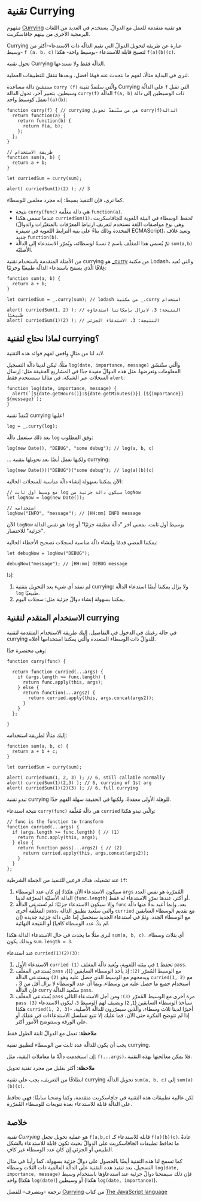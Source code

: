 # تقنية Currying

مفهوم [Currying](https://en.wikipedia.org/wiki/Currying) هو تقنية متقدمة للعمل مع الدوالّ. يستخدم في العديد من اللغات البرمجية الآخرى من بينهم جافاسكربت.

Currying عبارة عن طريقة لتحويل الدوالّ التي تقيم الدالّة ذات الاستدعاء-أكثر من وسيط- `f (a، b، c)‎` لتصبح قابلة للاستدعاء -بوسيط واحد- هكذا `f(a)(b)(c)‎`.

تحول تقنية Currying الدالّة فقط ولا تستدعها.

لنرى في البداية مثالًا، لفهم ما نتحدث عنه فهمًا أفضل، وبعدها ننتقل للتطبيقات العملية.

سننشئ دالة مساعدة `curry (f)‎` والّتي ستُنفذّ تقينة Currying على الدالّة `f` التي تقبل وسيطين. بتعبير آخر، تحول الدالة `curry(f)‎` الدالّة `f(a, b)‎` ذات الوسيطين إلى دالة تعمل كوسيط واحد`f(a)(b)‎`:

```
function curry(f) { // ‫الدالةcurry(f)‎ هي من ستُنفذّ تحويل currying 
  return function(a) {
    return function(b) {
      return f(a, b);
    };
  };
}

// طريقة الاستخدام
function sum(a, b) {
  return a + b;
}

let curriedSum = curry(sum);

alert( curriedSum(1)(2) ); // 3
```

كما نرى، فإن التنفيذ بسيط: إنه مجرد مغلفين للوسطاء.

- نتيجة `curry(func)‎` هي دالة مغلّفة `function(a)‎`.
- عندما تسمى هكذا `curriedSum(1)‎`، تُحفظ الوسطاء في البيئة اللغوية للجافاسكربت (وهي نوع مواصفات اللغة تستخدم لتعريف ارتباط المعرّفات بالمتغيّرات والدوالّ المحددة وذلك بناءً على بنية الترابط اللغوية في شيفرة ECMAScript)، وتعيد غلاف جديد `function(b)‎`.
- ثمّ يُسمى هذا المغلّف باسم `2` نسبةً لوسطائه، ويُمرّر الاستدعاء إلى الدالّة `sum(a,b)‎` الأصليّة.

من الأمثلة المتقدمة باستخدام تقنية currying هو [_curry](https://lodash.com/docs#curry) من مكتبة Lodash، والتي تُعيد غِلافًا الّذي يسمح باستدعاء الدالّة طبيعيًا وجزئيًا:

```
function sum(a, b) {
  return a + b;
}

let curriedSum = _.curry(sum); // ‫استخدام ‎_.curry من مكتبة lodash

alert( curriedSum(1, 2) ); // ‫النتيجة: 3، لايزال بإمكاننا استدعاؤه طبيعيًا
alert( curriedSum(1)(2) ); // ‫النتيجة: 3، الاستدعاء الجزئي
```

## لماذا نحتاج لتقنية currying؟

لابد لنا من مثالٍ واقعي لفهم فوائد هذه التقنية.

مثلًا، ليكن لدينا دالّة التسجيل `log(date, importance, message)‎` والّتي ستُنسّق المعلومات وتعرضها. مثل هذه الدوالّ مفيدة جدًا في المشاريع الحقيقة مثل: إرسال السجلات عبر الشبكة، في مثالنا سنستخدم فقط `alert`:


```
function log(date, importance, message) {
  alert(`[${date.getHours()}:${date.getMinutes()}] [${importance}] ${message}`);
}
```
لنُنفذّ تقنية currying عليها!

```
log = _.curry(log);
```

بعد ذلك ستعمل دالّة `log` وفق المطلوب:

```
log(new Date(), "DEBUG", "some debug"); // log(a, b, c)
```
... ولكنها تعمل أيضًا بعد تحويلها بتقنية currying:

```
log(new Date())("DEBUG")("some debug"); // log(a)(b)(c)
```
الآن يمكننا بسهولة إنشاء دالّة مناسبة للسجلات الحالية:

```
// ‫logNow سيكون دالة جزئية من log مع وسيط أول ثابت
let logNow = log(new Date());

// استخدامه
logNow("INFO", "message"); // [HH:mm] INFO message
```

الآن `logNow` هو نفس الدالة `log` بوسيط أول ثابت، بمعنى آخر "دالّة مطبقة جزئيًا" أو "جزئية" للاختصار.

يمكننا المضي قدمًا وإنشاء دالّة مناسبة لسجلات تصحيح الأخطاء الحالية:

```
let debugNow = logNow("DEBUG");

debugNow("message"); // [HH:mm] DEBUG message
```

إذا:

1. لم نفقد أي شيء بعد التحويل بتقنية currying: ولا يزال يمكننا أيضًا استدعاء الدالّة `log` طبيعيًا.
2. يمكننا بسهولة إنشاء دوالّ جزئية مثل: سجلات اليوم.

## الاستخدام المتقدم لتقنية currying

في حالة رغبتك في الدخول في التفاصيل، إليك طريقة الاستخدام المتقدمة لتقنية currying للدوالّ ذات الوسطاء المتعددة والّتي يمكننا استخدامها أعلاه.

وهي مختصرة جدًا:

```
function curry(func) {

  return function curried(...args) {
    if (args.length >= func.length) {
      return func.apply(this, args);
    } else {
      return function(...args2) {
        return curried.apply(this, args.concat(args2));
      }
    }
  };

}
```

إليك مثالًا لطريقة استخدامه:

```
function sum(a, b, c) {
  return a + b + c;
}

let curriedSum = curry(sum);

alert( curriedSum(1, 2, 3) ); // 6, still callable normally
alert( curriedSum(1)(2,3) ); // 6, currying of 1st arg
alert( curriedSum(1)(2)(3) ); // 6, full currying
```

تبدو تقنية currying للوهلة الأولى معقدةً، ولكنها في الحقيقة سهلة الفهم جدًا.

نتيجة استدعاء `curry(func)‎` هي دالّة مُغلّفة `curried` والّتي تبدو هكذا:

```
// func is the function to transform
function curried(...args) {
  if (args.length >= func.length) { // (1)
    return func.apply(this, args);
  } else {
    return function pass(...args2) { // (2)
      return curried.apply(this, args.concat(args2));
    }
  }
};
```

عند تشغيله، هناك فرعين للتنفيذ من الجملة الشرطية `if`:

1. سيكون الاستدعاء الآن هكذا: إن كان عدد الوسطاء `args` المُمرّرة هو نفس العدد الدالة الأصليّة المعرّفة لدينا (`func.length`) أو أكثر، عندها نمرّر الاستدعاء له فقط.
2. وإلا سيكون الاستدعاء جزئيًا: لم تُستدعى الدالّة `func` بعد. وإنما أعيد بدلًا منها دالّة المغلِّفة أخرى `pass`، والتي ستُعيد تطبيق الدالة `curried` مع تقديم الوسطاء السابقين مع الوسطاء الجدد. وثمّ في استدعاء الجديد سنحصل إما على دالة جزئية جديدة (إن لم يكُ عدد الوسطاء كافيا) أو النتيجة النهائية.

لنرى مثلًا ما يحدث في حال الاستدعاء الدالة هكذا `sum(a, b, c)‎`. أي بثلاث وسطاء، وبذلك يكون `sum.length = 3`.

عند استدعاء `curried(1)(2)(3)‎`:

1. الاستدعاء الأول `curried (1)‎` تحفظ `1` في بيئته اللغوية، ويُعيد دالّة المغلف `pass`.
2. يُستدعى المغلّف `pass` مع الوسيط المُمرّر `(2)`: إذ يأخذ الوسطاء السابقين (`1`)، ويدمجهم مع الوسيط الذي حصل عليه وهو `(2)` ويستدعي الدالّة `curried(1, 2)‎` مع استخدام جميع ما حصل عليه من وسطاء. وبما أن عدد الوسطاء لا يزال أقل من 3 ، فإن الدالّة `curry` ستُعيد الدالّة `pass`.
3. يُستدعى المغلّف `pass` مرة أخرى مع الوسيط المُمرّر `(3)`: ومن أجل الاستدعاء التالي `pass (3)‎` سيأخذ الوسطاء السابقين (`1`,  `2`) ويضيف لهم الوسيط `3`، ليكون الاستدعاء هكذا `curried(1, 2, 3)‎`- أخيرًا لدينا ثلاث وسطاء، والّذين سيمرّرون للدالّة الأصلية.
إذا لم تتوضح الفكرة حتى الآن، فما عليك إلا تتبع تسلسل الاستدعاءات في عقلك أو على الورقة وستتوضح الأمور أكثر.

**ملاحظة**: تعمل مع الدوالّ ثابتة الطول فقط

يجب أن يكون للدالّة عدد ثابت من الوسطاء لتطبيق تقنية currying.

إن استخدمت دالّةّ ما معاملات البقية، مثل: `f(...args)‎`، فلا يمكن معالجتها بهذه التقنية.

**ملاحظة**: أكثر بقليل من مجرد تقنية تحويل

انطلاقًا من التعريف، يجب على تقنية currying تحويل الدالّة `sum(a, b, c)‎` إلى `sum(a)(b)(c)‎`.

لكن غالبية تطبيقات هذه التقنية في جافاسكربت متقدمة، وكما وضحنا سابقًا: فهي تحافظ على الدالّة قابلة للاستدعاء بعدة تنويعات للوسطاء المُمرّرة.

## خلاصة

_تقنية Currying_ هو عملية تحويل تجعل `f(a,b,c)` قابلة للاستدعاء كـ `f(a)(b)(c)‎`. عادةً ما تحافظ تطبيقات الجافاسكربت على الدوالّ بحيث تكون قابلة للاستدعاء بالشكل الطبيعي أو الجزئي إن كان عدد الوسطاء غير كافٍ.

كما تسمح لنا هذه التقنية أيضًا بالحصول على دوالّ جزئية بسهولة. كما رأينا في مثال التسجيل، بعد تنفيذ هذه التقنية على الدالّة العالمية ذات الثلاث وسطاء `log(date, importance, message)‎` فإن ذلك سيمنحنا دوالّ جزئية عند استدعاؤها باستخدام وسيط واحد (هكذا `log(date)‎`) أو وسيطين (هكذا `log(date, importance)‎`).

ترجمة -وبتصرف- للفصل [Currying](https://javascript.info/currying-partials) من كتاب [The JavaScript language](https://javascript.info/js)

